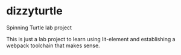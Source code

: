 # dizzyturtle
Spinning Turtle lab project

This is just a lab project to learn using lit-element and establishing a webpack toolchain that makes sense.
